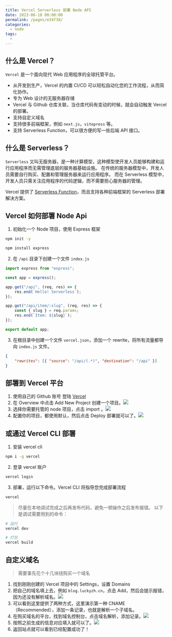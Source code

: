 ```yaml
---
title: Vercel Serverless 部署 Node API
date: 2023-06-18 00:00:00
permalink: /pages/e34f38/
categories: 
  - node
tags: 
  - 
---
```


## 什么是 Vercel？

`Vercel` 是一个面向现代 Web 应用程序的全球托管平台。

- 从开发到生产，Vercel 的内置 CI/CD 可以轻松自动化您的工作流程，从而简化协作。
- 专为 Web 设计的无服务器存储
- Vercel 与 Github 仓库关联，当仓库代码有变动的时候，就会自动触发 Vercel 的部署。
- 支持自定义域名
- 支持很多前端框架，例如 `next.js`，`vitepress` 等。
- 支持 Serverless Function，可以很方便的写一些后端 API 接口。

<!-- more -->

## 什么是 Serverless？

`Serverless` 又叫无服务器，是一种计算模型，这种模型使开发人员能够构建和运行应用程序而无需管理底层的服务器基础设施。
在传统的服务器模型中，开发人员需要自行购买、配置和管理服务器来运行应用程序。
而在 Serverless 模型中，开发人员只需关注应用程序的代码逻辑，而不需要担心服务器的管理。

Vercel 提供了 [Serverless Function](https://vercel.com/docs/concepts/functions/serverless-functions)，而且支持各种前端框架的 Serverless 部署解决方案。

## Vercel 如何部署 Node Api

1. 初始化一个 Node 项目，使用 Express 框架

```bash
npm init -y

npm install express
```

2. 在 `/api` 目录下创建一个文件 `index.js`

```js
import express from "express";

const app = express();

app.get("/api", (req, res) => {
	res.end(`Hello! Serverless`);
});

app.get("/api/item/:slug", (req, res) => {
	const { slug } = req.params;
	res.end(`Item: ${slug}`);
});

export default app;
```

3. 在根目录中创建一个文件 `vercel.json`，添加一个 rewrite，将所有流量都导向 `index.js` 文件。

```json
{
	"rewrites": [{ "source": "/api/(.*)", "destination": "/api" }]
}
```

## 部署到 Vercel 平台

1. 使用自己的 Github 账号 登陆 [Vercel](https://vercel.com/)
2. 在 Overview 中点击 Add New Project 创建一个项目。![](/images/vercel_4.webp)
3. 选择你需要托管的 node 项目，点击 import 。![](/images/vercel_5.webp)
4. 配置你的项目，都使用默认，然后点击 Deploy 部署就可以了。![](/images/vercel_6.webp)

## 或通过 Vercel CLI 部署

1. 安装 vercel cli

```bash
npm i -g vercel
```

2. 登录 vercel 账户

```bash
vercel login
```

3. 部署，运行以下命令。Vercel CLI 将指导您完成部署流程

```bash
vercel
```

> 尽量在本地调试完成之后再发布代码，避免一顿操作之后发布报错。
> 以下是调试需要用到的命令：

```bash
# 运行
vercel dev

# 打包
vercel build
```

## 自定义域名

> 需要事先花个十几块钱购买一个域名

1. 找到刚刚创建的 Vercel 项目中的 Settings，设置 Domains
2. 把自己的域名填上去，例如 `blog.luckyzh.cn`，点击 Add，然后会提示报错，因为还没有解析域名。![](/images/vercel_1.webp)
3. 可以看到这里提供了两种方式，这里演示第一种 CNAME（Recommended），添加一条记录，也就是解析一个子域名。
4. 在购买域名的平台，找到域名控制台，点击域名解析，添加记录。![](/images/vercel_2.webp)
5. 按照之前生成的信息对应填入就可以了。![](/images/vercel_3.webp)
6. 返回站点就可以看到已经配置成功了！
